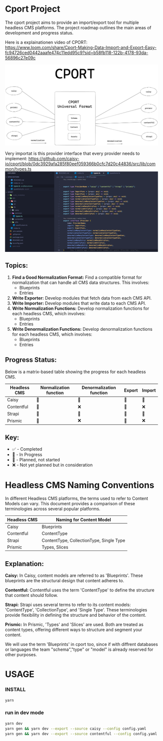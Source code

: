 # Cport Project

The cport project aims to provide an import/export tool for multiple headless CMS platforms. The project roadmap outlines the main areas of development and progress status.

Here is a explainationen video of CPORT:
https://www.loom.com/share/Cport-Making-Data-Import-and-Export-Easy-fc94726ced0442aaafe474c11edd95c9?sid=b58fb118-122b-4178-93da-56896c27e09c

![cport overview](./assets/cport.png)

Very importat is this provider interface that every provider needs to implement: https://github.com/caisy-io/cport/blob/0dc3929afa285f80eef059366b0cfc7d20c44836/src/lib/common/types.ts
![provider](./assets/provider_interface.png)

## Topics:

1. **Find a Good Normalization Format:** Find a compatible format for normalization that can handle all CMS data structures. This involves:
   - Blueprints
   - Entries
2. **Write Exporter:** Develop modules that fetch data from each CMS API.
3. **Write Importer:** Develop modules that write data to each CMS API.
4. **Write Normalization Functions:** Develop normalization functions for each headless CMS, which involves:
   - Blueprints
   - Entries
5. **Write Denormalization Functions:** Develop denormalization functions for each headless CMS, which involves:
   - Blueprints
   - Entries

## Progress Status:

Below is a matrix-based table showing the progress for each headless CMS.

| Headless CMS | Normalization function | Denormalization function | Export | Import |
| ------------ | ---------------------- | ------------------------ | ------ | ------ |
| Caisy        | 🚧                     | 🚧                       | 🚧     | 🚧     |
| Contentful   | 🚧                     | ❌                       | 🚧     | ❌     |
| Strapi       | 📅                     | 📅                       | 📅     | 📅     |
| Prismic      | 🚧                     | ❌                       | 🚧     | ❌     |

## Key:

- ✅ - Completed
- 🚧 - In Progress
- 📅 - Planned, not started
- ❌ - Not yet planned but in consideration

# Headless CMS Naming Conventions

In different Headless CMS platforms, the terms used to refer to Content Models can vary. This document provides a comparison of these terminologies across several popular platforms.

| Headless CMS | Naming for Content Model                 |
| ------------ | ---------------------------------------- |
| Caisy        | Blueprints                               |
| Contentful   | ContentType                              |
| Strapi       | ContentType, CollectionType, Single Type |
| Prismic      | Types, Slices                            |

## Explanation:

**Caisy:** In Caisy, content models are referred to as 'Blueprints'. These blueprints are the structural design that content adheres to.

**Contentful:** Contentful uses the term 'ContentType' to define the structure that content should follow.

**Strapi:** Strapi uses several terms to refer to its content models: 'ContentType', 'CollectionType', and 'Single Type'. These terminologies provide flexibility in defining the structure and behavior of the content.

**Prismic:** In Prismic, 'Types' and 'Slices' are used. Both are treated as content types, offering different ways to structure and segment your content.

We will use the term 'Blueprints' in cport too, since if with diffrent databases or languages the team "schema","type" or "model" is already reserved for other purposes.

# USAGE

### INSTALL

```bash
yarn
```

### run in dev mode

```bash
yarn dev
yarn gen && yarn dev --export --source caisy --config config.yaml
yarn gen && yarn dev --export --source contentful --config config.yaml
```
